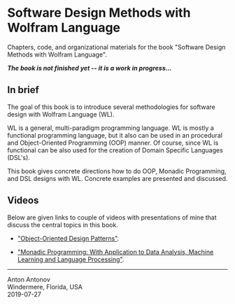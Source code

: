 # Software Design Methods with Wolfram Language

Chapters, code, and organizational materials for the book "Software Design Methods with Wolfram Language".

***The book is not finished yet -- it is a work in progress...***   

## In brief

The goal of this book is to introduce several methodologies for software design with Wolfram Language (WL).

WL is a general, multi-paradigm programming language. WL is mostly a functional programming language, but 
it also can be used in an procedural and Object-Oriented Programming (OOP) manner. 
Of course, since WL is functional can be also used for the creation of Domain Specific Languages (DSL's). 

This book gives concrete directions how to do OOP, Monadic Programming, and DSL designs with WL. 
Concrete examples are presented and discussed.

## Videos

Below are given links to couple of videos with presentations of mine that discuss the central topics in this book. 

- ["Object-Oriented Design Patterns"](https://www.youtube.com/watch?v=4Q6hOx63b08).

- ["Monadic Programming: With Application to Data Analysis, Machine Learning and Language Processing"](https://www.youtube.com/watch?v=_cIFA5GHF58).

-----
Anton Antonov   
Windermere, Florida, USA   
2019-07-27


